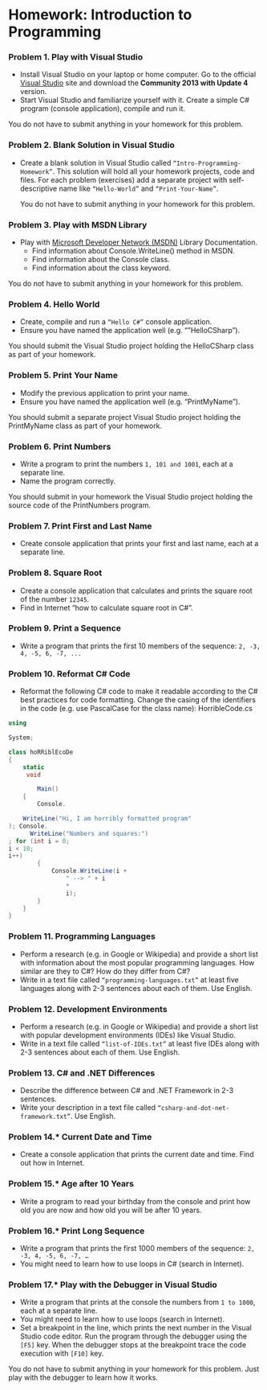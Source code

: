 Homework: Introduction to Programming
========

### Problem 1.	Play with Visual Studio
*	Install Visual Studio on your laptop or home computer. Go to the official [Visual Studio](http://www.visualstudio.com/en-us/downloads/download-visual-studio-vs.aspx) site and download the __Community 2013 with Update 4__ version.
*	Start Visual Studio and familiarize yourself with it. Create a simple C# program (console application), compile and run it.

You do not have to submit anything in your homework for this problem.

### Problem 2.	Blank Solution in Visual Studio
*	Create a blank solution in Visual Studio called `“Intro-Programming-Homework”`. This solution will hold all your homework projects, code and files. For each problem (exercises) add a separate project with self-descriptive name like `“Hello-World”` and `“Print-Your-Name”`.
	
	You do not have to submit anything in your homework for this problem.

### Problem 3.	Play with MSDN Library
*	Play with [Microsoft Developer Network (MSDN)](http://msdn.microsoft.com/library)  Library Documentation.
	*	Find information about Console.WriteLine() method in MSDN.
	*	Find information about the Console class.
	*	Find information about the class keyword.
	
You do not have to submit anything in your homework for this problem.

### Problem 4.	Hello World
*	Create, compile and run a `“Hello C#”` console application.
*	Ensure you have named the application well (e.g. “”HelloCSharp”).

You should submit the Visual Studio project holding the HelloCSharp class as part of your homework.

### Problem 5.	Print Your Name
*	Modify the previous application to print your name.
*	Ensure you have named the application well (e.g. “PrintMyName”).

You should submit a separate project Visual Studio project holding the PrintMyName class as part of your homework.

### Problem 6.	Print Numbers
*	Write a program to print the numbers `1, 101 and 1001`, each at a separate line.
*	Name the program correctly.

You should submit in your homework the Visual Studio project holding the source code of the PrintNumbers program.

### Problem 7.	Print First and Last Name
*	Create console application that prints your first and last name, each at a separate line.

### Problem 8.	Square Root
*	Create a console application that calculates and prints the square root of the number `12345`.
*	Find in Internet “how to calculate square root in C#”.

### Problem 9.	Print a Sequence
*	Write a program that prints the first 10 members of the sequence: `2, -3, 4, -5, 6, -7, ...`

### Problem 10.	Reformat C# Code
*	Reformat the following C# code to make it readable according to the C# best practices for code formatting. Change the casing of the identifiers in the code (e.g. use PascalCase for the class name):
HorribleCode.cs

```c#
using

System;

class hoRRiblEcoDe
{
	static
	 void

		Main()
	{
		Console.

	WriteLine("Hi, I am horribly formatted program"
); Console.
	  WriteLine("Numbers and squares:")
; for (int i = 0;
i < 10;
i++)
		{
			Console.WriteLine(i +
				" --> " + i
				*
				i);
		}
	}
}
```

### Problem 11.	Programming Languages
*	Perform a research (e.g. in Google or Wikipedia) and provide a short list with information about the most popular programming languages. How similar are they to C#? How do they differ from C#?
*	Write in a text file called `“programming-languages.txt”` at least five languages along with 2-3 sentences about each of them. Use English.

### Problem 12.	Development Environments
*	Perform a research (e.g. in Google or Wikipedia) and provide a short list with popular development environments (IDEs) like Visual Studio.
*	Write in a text file called `“list-of-IDEs.txt”` at least five IDEs along with 2-3 sentences about each of them. Use English.

### Problem 13.	C# and .NET Differences
*	Describe the difference between C# and .NET Framework in 2-3 sentences.
*	Write your description in a text file called `“csharp-and-dot-net-framework.txt”`. Use English.

### Problem 14.*	Current Date and Time
*	Create a console application that prints the current date and time. Find out how in Internet.

### Problem 15.*	Age after 10 Years
*	Write a program to read your birthday from the console and print how old you are now and how old you will be after 10 years.

### Problem 16.*	Print Long Sequence
*	Write a program that prints the first 1000 members of the sequence: `2, -3, 4, -5, 6, -7, …`
*	You might need to learn how to use loops in C# (search in Internet).

### Problem 17.*	Play with the Debugger in Visual Studio
*	Write a program that prints at the console the numbers from `1 to 1000`, each at a separate line.
*	You might need to learn how to use loops (search in Internet).
*	Set a breakpoint in the line, which prints the next number in the Visual Studio code editor. Run the program through the debugger using the `[F5]` key. When the debugger stops at the breakpoint trace the code execution with `[F10]` key.

You do not have to submit anything in your homework for this problem. Just play with the debugger to learn how it works.

